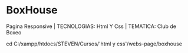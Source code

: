 # BoxHouse

Pagina Responsive | TECNOLOGIAS: Html Y Css | TEMATICA: Club de Boxeo

cd C:/xampp/htdocs/STEVEN/Cursos/'html y css'/webs-page/boxhouse
